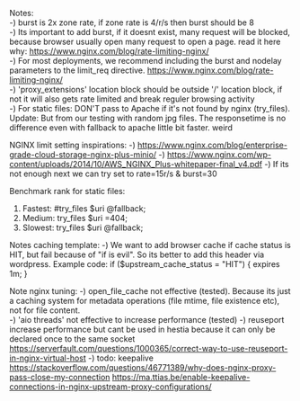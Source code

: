 Notes:<br>
-) burst is 2x zone rate, if zone rate is 4/r/s then burst should be 8<br>
-) Its important to add burst, if it doesnt exist, many request will be blocked, because browser usually open many request to open a page. read it here why: https://www.nginx.com/blog/rate-limiting-nginx/<br>
-) For most deployments, we recommend including the burst and nodelay parameters to the limit_req directive. https://www.nginx.com/blog/rate-limiting-nginx/<br>
-) 'proxy_extensions' location block should be outside '/' location block, if not it will also gets rate limited and break reguler browsing activity<br>
-) For static files: DON'T pass to Apache if it's not found by nginx (try_files). Update: But from our testing with random jpg files. The responsetime is no difference even with fallback to apache little bit faster. weird

NGINX limit setting inspirations:
-) https://www.nginx.com/blog/enterprise-grade-cloud-storage-nginx-plus-minio/
-) https://www.nginx.com/wp-content/uploads/2014/10/AWS_NGINX_Plus-whitepaper-final_v4.pdf
-) If its not enough next we can try set to rate=15r/s & burst=30

Benchmark rank for static files:
1. Fastest: #try_files      $uri @fallback;
2. Medium: try_files      $uri =404;
3. Slowest: try_files      $uri @fallback;

Notes caching template:
-) We want to add browser cache if cache status is HIT, but fail because of "if is evil". So its better to add this header via wordpress. Example code:
if ($upstream_cache_status = "HIT") {
    expires 1m;
} 

Note nginx tuning:
-) open_file_cache not effective (tested). Because its just a caching system for metadata operations (file mtime, file existence etc), not for file content.<br>
-) 'aio threads' not effective to increase performance (tested)
-) reuseport increase performance but cant be used in hestia because it can only be declared once to the same socket https://serverfault.com/questions/1000365/correct-way-to-use-reuseport-in-nginx-virtual-host
-) todo: keepalive 
https://stackoverflow.com/questions/46771389/why-does-nginx-proxy-pass-close-my-connection
https://ma.ttias.be/enable-keepalive-connections-in-nginx-upstream-proxy-configurations/
